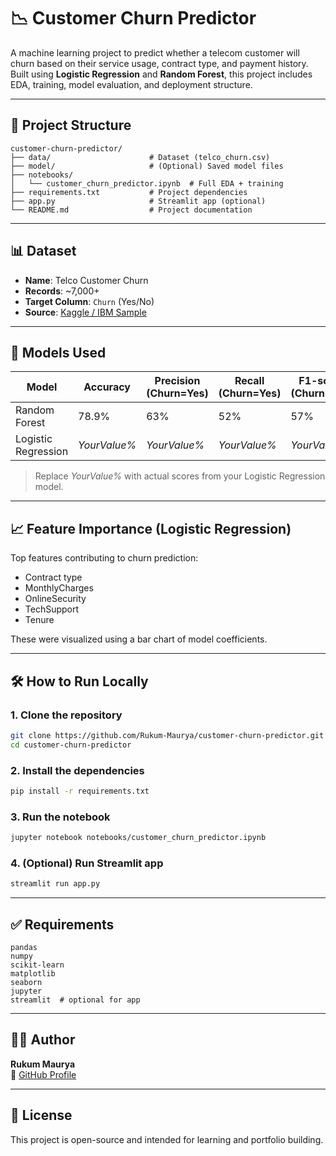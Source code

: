 # 📉 Customer Churn Predictor

A machine learning project to predict whether a telecom customer will churn based on their service usage, contract type, and payment history. Built using **Logistic Regression** and **Random Forest**, this project includes EDA, training, model evaluation, and deployment structure.

---

## 📁 Project Structure

```
customer-churn-predictor/
├── data/                      # Dataset (telco_churn.csv)
├── model/                     # (Optional) Saved model files
├── notebooks/
│   └── customer_churn_predictor.ipynb  # Full EDA + training
├── requirements.txt           # Project dependencies
├── app.py                     # Streamlit app (optional)
└── README.md                  # Project documentation
```

---

## 📊 Dataset

- **Name**: Telco Customer Churn
- **Records**: ~7,000+
- **Target Column**: `Churn` (Yes/No)
- **Source**: [Kaggle / IBM Sample](https://www.kaggle.com/datasets/blastchar/telco-customer-churn)

---

## 🧠 Models Used

| Model               | Accuracy | Precision (Churn=Yes) | Recall (Churn=Yes) | F1-score (Churn=Yes) |
|--------------------|----------|------------------------|--------------------|----------------------|
| Random Forest       | 78.9%    | 63%                    | 52%                | 57%                  |
| Logistic Regression | *YourValue%* | *YourValue%*             | *YourValue%*           | *YourValue%*             |

> Replace *YourValue%* with actual scores from your Logistic Regression model.

---

## 📈 Feature Importance (Logistic Regression)

Top features contributing to churn prediction:
- Contract type
- MonthlyCharges
- OnlineSecurity
- TechSupport
- Tenure

These were visualized using a bar chart of model coefficients.

---

## 🛠️ How to Run Locally

### 1. Clone the repository

```bash
git clone https://github.com/Rukum-Maurya/customer-churn-predictor.git
cd customer-churn-predictor
```

### 2. Install the dependencies

```bash
pip install -r requirements.txt
```

### 3. Run the notebook

```bash
jupyter notebook notebooks/customer_churn_predictor.ipynb
```

### 4. (Optional) Run Streamlit app

```bash
streamlit run app.py
```

---

## ✅ Requirements

```
pandas
numpy
scikit-learn
matplotlib
seaborn
jupyter
streamlit  # optional for app
```

---

## 🙋‍♂️ Author

**Rukum Maurya**  
🔗 [GitHub Profile](https://github.com/Rukum-Maurya)

---

## 📃 License

This project is open-source and intended for learning and portfolio building.
